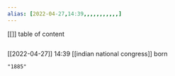 ```yaml
---
alias: [2022-04-27,14:39,,,,,,,,,,,]
---
```

[[]]
table of content
```toc
```

[[2022-04-27]] 14:39
[[indian national congress]] born
```query
"1885"
```